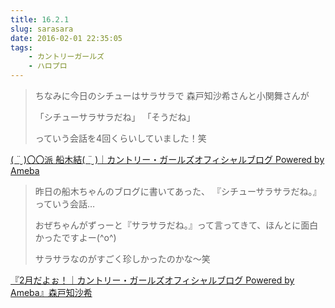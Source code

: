 ```yaml
---
title: 16.2.1
slug: sarasara
date: 2016-02-01 22:35:05
tags:
    - カントリーガールズ
    - ハロプロ
---
```

>ちなみに今日のシチューはサラサラで
>森戸知沙希さんと小関舞さんが
>
>「シチューサラサラだね」
>「そうだね」
>
>っていう会話を4回くらいしていました！笑

[( ¨̮ )〇〇派 船木結( ¨̮ )｜カントリー・ガールズオフィシャルブログ Powered by Ameba](http://ameblo.jp/countrygirls/entry-12123585125.html)

>昨日の船木ちゃんのブログに書いてあった、
>『シチューサラサラだね。』っていう会話…
>
>おぜちゃんがずっーと『サラサラだね。』って言ってきて、ほんとに面白かったですよー(^o^)
>
>サラサラなのがすごく珍しかったのかな～笑  

[『2月だよぉ！｜カントリー・ガールズオフィシャルブログ Powered by Ameba』森戸知沙希](http://ameblo.jp/countrygirls/entry-12123980533.html)
